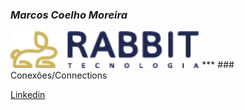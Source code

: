 <!-- Nome -->
### **_Marcos Coelho Moreira_**

<!-- Insere a logo -->
<!-- ![Logo](./assets/Logo-BlackRabbit_RGB_horizontal.png) -->

<img src="./assets/Logo-BlackRabbit_RGB_horizontal.png"  width="60%">
***
<!-- Conexões  -->
### Conexões/Connections

[Linkedin](https://www.linkedin.com/in/marcos-coelho-moreira/)